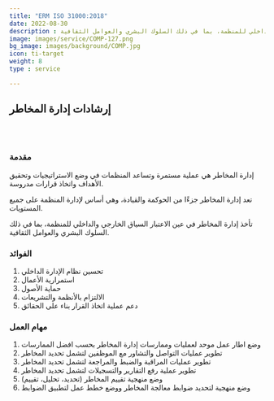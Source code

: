 ```yaml
---
title: "ERM ISO 31000:2018"
date: 2022-08-30
description : إدارة المخاطر هي عملية مستمرة وتساعد المنظمات في وضع الاستراتيجيات وتحقيق الأهداف واتخاذ قرارات مدروسة. تعد إدارة المخاطر جزءًا من الحوكمة والقيادة، وهي أساس لإدارة المنظمة على جميع المستويات.  تأخذ إدارة المخاطر في عين الاعتبار السياق الخارجي والداخلي للمنظمة، بما في ذلك السلوك البشري والعوامل الثقافية.
image: images/service/COMP-127.png
bg_image: images/background/COMP.jpg
icon: ti-target
weight: 8
type : service

---
```


## إرشادات إدارة المخاطر
<pre>


</pre>

### مقدمة
إدارة المخاطر هي عملية مستمرة وتساعد المنظمات في وضع الاستراتيجيات وتحقيق الأهداف واتخاذ قرارات مدروسة.

تعد إدارة المخاطر جزءًا من الحوكمة والقيادة، وهي أساس لإدارة المنظمة على جميع المستويات. 

تأخذ إدارة المخاطر في عين الاعتبار السياق الخارجي والداخلي للمنظمة، بما في ذلك السلوك البشري والعوامل الثقافية.

### الفوائد
1. تحسين نظام الإدارة الداخلي
2. استمرارية الأعمال
3. حماية الأصول
4. الالتزام بالأنظمة والتشريعات
5. دعم عملية اتخاذ القرار بناء على الحقائق

### مهام العمل 
1. وضع اطار عمل موحد لعمليات وممارسات إدارة المخاطر بحسب افضل الممارسات
2. تطوير عمليات التواصل والتشاور مع الموظفين لتشمل تحديد المخاطر
3. تطوير عمليات المراقبة والضبط والمراجعة لتشمل تحديد المخاطر
4. تطوير عملية رفع التقارير والتسجيلات لتشمل تحديد المخاطر
5. وضع منهجية تقييم المخاطر (تحديد، تحليل، تقييم)
6. وضع منهجية لتحديد ضوابط معالجة المخاطر ووضع خطط عمل لتطبيق الضوابط